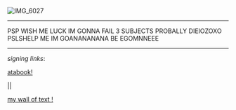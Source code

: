 
![IMG_6027](https://github.com/user-attachments/assets/136766c0-a26d-47b7-9270-280afd7b6277)

---




PSP WISH ME LUCK IM GONNA FAIL 3 SUBJECTS PROBALLY DIEIOZOXO PSLSHELP ME IM GOANANANANA BE EGOMNNEEE


---

*signing links*:

 [atabook!](https://callmeyourangel.atabook.org/)


||

[my wall of text !](https://walloftext.co/gay-men-at-your-area)


